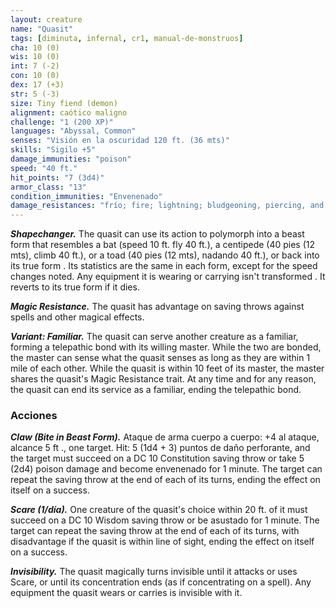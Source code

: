 ```yaml
---
layout: creature
name: "Quasit"
tags: [diminuta, infernal, cr1, manual-de-monstruos]
cha: 10 (0)
wis: 10 (0)
int: 7 (-2)
con: 10 (0)
dex: 17 (+3)
str: 5 (-3)
size: Tiny fiend (demon)
alignment: caótico maligno
challenge: "1 (200 XP)"
languages: "Abyssal, Common"
senses: "Visión en la oscuridad 120 ft. (36 mts)"
skills: "Sigilo +5"
damage_immunities: "poison"
speed: "40 ft."
hit_points: "7 (3d4)"
armor_class: "13"
condition_immunities: "Envenenado"
damage_resistances: "frío; fire; lightning; bludgeoning, piercing, and slashing from nonmagical weapons"
---
```


***Shapechanger.*** The quasit can use its action to polymorph into a beast form that resembles a bat (speed 10 ft. fly 40 ft.), a centipede (40 pies (12 mts), climb 40 ft.), or a toad (40 pies (12 mts), nadando 40 ft.), or back into its true form . Its statistics are the same in each form, except for the speed changes noted. Any equipment it is wearing or carrying isn't transformed . It reverts to its true form if it dies.

***Magic Resistance.*** The quasit has advantage on saving throws against spells and other magical effects.

***Variant: Familiar.*** The quasit can serve another creature as a familiar, forming a telepathic bond with its willing master. While the two are bonded, the master can sense what the quasit senses as long as they are within 1 mile of each other. While the quasit is within 10 feet of its master, the master shares the quasit's Magic Resistance trait. At any time and for any reason, the quasit can end its service as a familiar, ending the telepathic bond.

### Acciones

***Claw (Bite in Beast Form).*** Ataque de arma cuerpo a cuerpo: +4 al ataque, alcance 5 ft ., one target. Hit: 5 (1d4 + 3) puntos de daño perforante, and the target must succeed on a DC 10 Constitution saving throw or take 5 (2d4) poison damage and become envenenado for 1 minute. The target can repeat the saving throw at the end of each of its turns, ending the effect on itself on a success.

***Scare (1/día).*** One creature of the quasit's choice within 20 ft. of it must succeed on a DC 10 Wisdom saving throw or be asustado for 1 minute. The target can repeat the saving throw at the end of each of its turns, with disadvantage if the quasit is within line of sight, ending the effect on itself on a success.

***Invisibility.*** The quasit magically turns invisible until it attacks or uses Scare, or until its concentration ends (as if concentrating on a spell). Any equipment the quasit wears or carries is invisible with it.